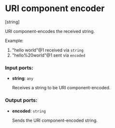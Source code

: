 # URI component encoder

[string]

URI component-encodes the received string.

Example:
1. "hello world"@1 received via `string`
2. "hello%20world"@1 sent via `encoded`

### Input ports:

* __string__: `any`

    Receives a string to be URI component-encoded.

### Output ports:

* __encoded__: `string`

    Sends the URI component-encoded string.

